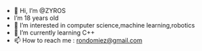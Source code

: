- 👋 Hi, I’m @ZYROS
- I’m 18 years old
- 👀 I’m interested in computer science,machine learning,robotics
- 🌱 I’m currently learning C++
- 📫 How to reach me : rondomiez@gmail.com

<!---
ZYROS-OFFICIEL/ZYROS-OFFICIEL is a ✨ special ✨ repository because its `README.md` (this file) appears on your GitHub profile.
You can click the Preview link to take a look at your changes.
--->
